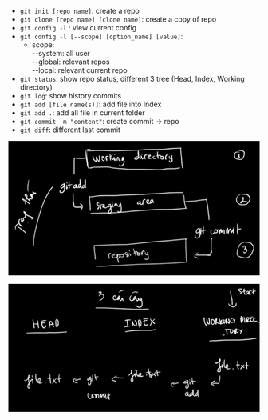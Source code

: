 - `git init [repo name]`: create a repo
- `git clone [repo name] [clone name]`: create a copy of repo
- `git config -l` : view current config
- `git config -l [--scope] [option_name] [value]`: 
  + scope:  
    --system: all user  
    --global: relevant repos  
    --local: relevant current repo
- `git status`: show repo status, different 3 tree (Head, Index, Working directory)
- `git log`: show history commits
- `git add [file name(s)]`: add file into Index
- `git add .`: add all file in current folder
- `git commit -m "content"`: create commit -> repo
- `git diff`: different last commit

![](./Images/git1.png)

![](./Images/git2.png)
